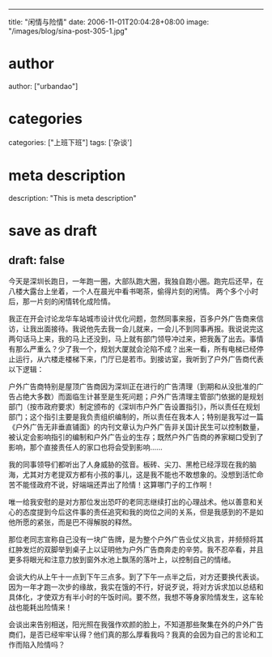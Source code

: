 
---
title: "闲情与险情"
date: 2006-11-01T20:04:28+08:00
image: "/images/blog/sina-post-305-1.jpg"
# author
author: ["urbandao"]
# categories
categories: ["上班下班"]
tags: ['杂谈']
# meta description
description: "This is meta description"
# save as draft
draft: false
---

今天是深圳长跑日，一年跑一圈，大部队跑大圈，我独自跑小圈。跑完后还早，在八楼大露台上坐着，一个人在晨光中看书喝茶，偷得片刻的闲情。
两个多个小时后，那一片刻的闲情转化成险情。

我正在开会讨论龙华车站城市设计优化问题，忽然同事来报，百多户外广告商来信访，让我出面接待。我说他先去我一会儿就来，一会儿不到同事再报。我说说完这两句话马上来，我的马上还没到，马上就有部门领导冲过来，把我轰了出去。事情有那么严重么？少了我一个，规划大厦就会沦陷不成？出来一看，所有电梯已经停止运行，从六楼走楼梯下来，门厅已是若市。到接访室，我听到了户外广告商代表以下逻辑：

户外广告商特别是屋顶广告商因为深圳正在进行的广告清理（到期和从没批准的广告占绝大多数）而面临生计甚至是生死问题；户外广告清理主管部门依据的是规划部门（按市政府要求）制定颁布的《深圳市户外广告设置指引》，所以责任在规划部门；这个指引主要是我负责组织编制的，所以责任在我本人；特别是我写过一篇《户外广告无非垂直铺面》的内刊文章认为户外广告非关国计民生可以控制数量，被认定会影响指引的编制和户外广告业的生存；既然户外广告商的养家糊口受到了影响，那个直接责任人的家口也将会受到影响......

我的同事领导们都听出了人身威胁的弦音。板砖、尖刀、黑枪已经浮现在我的脑海，尤其对方老提双方都有小孩的事儿，这是我不能也不敢想象的。没想到活忙命苦不能怪政府不说，好端端还弄出了险情！这算哪门子的工作啊！

唯一给我安慰的是对方那位发出恐吓的老同志继续打出的心理战术。他以善意和关心的态度提到今后这件事的责任追究和我的岗位之间的关系，但是我感到的不是如他所愿的紧张，而是巴不得解脱的释然。

那位老同志宣称自己没有一块广告牌，是为整个户外广告业仗义执言，并频频将其红肿发烂的双脚举到桌子上以证明他为户外广告商奔走的辛劳。我不忍卒看，并且更多将眼光和注意力放到窗外水池上飘荡的落叶上，以控制自己的情绪。

会谈大约从上午十一点到下午三点多。到了下午一点半之后，对方还要换代表谈。因为一年才跑一次步的缘故，我实在饿的不行，好说歹说，将对方诉求加以总结和具体化，才使双方有半小时的午饭时间。要不然，我想不等身家险情发生，这车轮战也能耗出险情来！

会谈出来告别相送，阳光照在我强作欢颜的脸上，不知道那些聚集在外的户外广告商们，是否已经牢牢认得？他们真的那么厚看我吗？我真的会因为自己的言论和工作而陷入险情吗？
